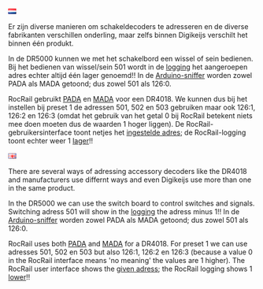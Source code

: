 ![Nederlandse vlag](../../images/nl.gif)

Er zijn diverse manieren om schakeldecoders te adresseren en de diverse fabrikanten verschillen onderling, maar zelfs binnen Digikeijs verschilt het binnen één produkt.

In de DR5000 kunnen we met het schakelbord een wissel of sein bedienen. Bij het bedienen van wissel/sein 501 wordt in de [logging](./images/DR5000_adress_one_down.png) het aangeroepen adres echter altijd één lager genoemd!!
In de [Arduino-sniffer](./images/DR4018_sniffer_output.png) worden zowel PADA als MADA getoond; dus zowel 501 als 126:0.

RocRail gebruikt [PADA](./images/DR4018_RocRail_PADA_adressing.JPG) en [MADA](./images/DR4018_RocRail_MADA_adressing.png) voor een DR4018. We kunnen dus bij het instellen bij preset 1 de adressen 501, 502 en 503 gebruiken maar ook 126:1, 126:2 en 126:3 (omdat het gebruik van het getal 0 bij RocRail betekent niets mee doen moeten dus de waarden 1 hoger liggen).
De RocRail-gebruikersinterface toont netjes het [ingestelde adres](./images/DR4018_RocRail_Userinterface.png); de RocRail-logging toont echter weer 1 [lager](./images/DR4018_RocRail_Logging.png)!!

![English flag](../../images/gb.gif)

There are several ways of adressing accessory decoders like the DR4018 and manufacturers use differnt ways and even Digikeijs use more than one in the same product.

In the DR5000 we can use the switch board to control switches and signals. Switching adress 501 will show in the [logging](./images/DR5000_adress_one_down.png) the adress minus 1!!
In de [Arduino-sniffer](./images/DR4018_sniffer_output.png) worden zowel PADA als MADA getoond; dus zowel 501 als 126:0.

RocRail uses both [PADA](./images/DR4018_RocRail_PADA_adressing.JPG) and [MADA](./images/DR4018_RocRail_MADA_adressing.png) for a DR4018. For preset 1 we can use adresses 501, 502 en 503 but also 126:1, 126:2 en 126:3 (because a value 0 in the RocRail interface means 'no meaning' the values are 1 higher).
The RocRail user interface shows the [given adress](./images/DR4018_RocRail_Userinterface.png); the RocRail logging shows 1 [lower](./images/DR4018_RocRail_Logging.png)!!
